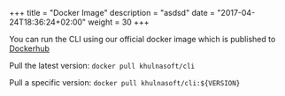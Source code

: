 +++
title = "Docker Image"
description = "asdsd"
date = "2017-04-24T18:36:24+02:00"
weight = 30
+++

You can run the CLI using our official docker image which is published to <a href="https://hub.docker.com/r/khulnasoft/cli/" target="_blank">Dockerhub</a><br>

Pull the latest version: 
`docker pull khulnasoft/cli`

Pull a specific version:
`docker pull khulnasoft/cli:${VERSION}`

